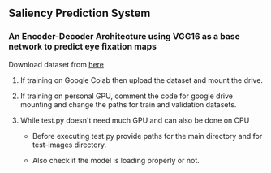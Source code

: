 ## Saliency Prediction System

### An Encoder-Decoder Architecture using VGG16 as a base network to predict eye fixation maps

Download dataset from [here](https://drive.google.com/drive/folders/1kv0nNSOltMSZ8_b_-w9QtXUC8FwH9hc1?usp=sharing)

1. If training on Google Colab then upload the dataset and mount the drive.
2. If training on personal GPU, comment the code for google drive mounting and change the paths for train and validation datasets.

3. While test.py doesn't need much GPU and can also be done on CPU 

   * Before executing test.py provide paths for the main directory and for test-images directory. 
   
   * Also check if the model is loading properly or not.
